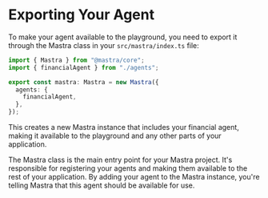 # Exporting Your Agent

To make your agent available to the playground, you need to export it through the Mastra class in your `src/mastra/index.ts` file:

```typescript
import { Mastra } from "@mastra/core";
import { financialAgent } from "./agents";

export const mastra: Mastra = new Mastra({
  agents: {
    financialAgent,
  },
});
```

This creates a new Mastra instance that includes your financial agent, making it available to the playground and any other parts of your application.

The Mastra class is the main entry point for your Mastra project. It's responsible for registering your agents and making them available to the rest of your application. By adding your agent to the Mastra instance, you're telling Mastra that this agent should be available for use.
